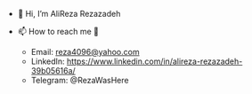 - 👋 Hi, I’m AliReza Rezazadeh

- 📫 How to reach me 🙂
  - Email: reza4096@yahoo.com
  - LinkedIn: https://www.linkedin.com/in/alireza-rezazadeh-39b05616a/
  - Telegram: @RezaWasHere


<!---
Reza4096/Reza4096 is a ✨ special ✨ repository because its `README.md` (this file) appears on your GitHub profile.
You can click the Preview link to take a look at your changes.
--->
